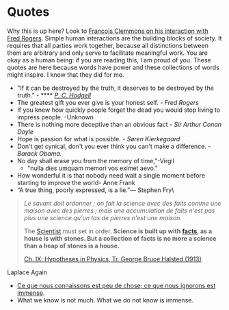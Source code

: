 # Quotes

Why this is up here?  Look to [Francois Clemmons on his interaction with Fred Rogers](https://www.youtube.com/watch?v=UD7Z-O7U33c). Simple human interactions are the building blocks of society. It requires that all parties work together, because all distinctions between them are arbitrary and only serve to facilitate meaningful work. You are okay as a human being: if you are reading this, I am proud of you. These quotes are here because words have power and these collections of words might inspire. I know that they did for me. &#x20;

* "If it can be destroyed by the truth, it deserves to be destroyed by the truth." -  **** [_P. C. Hodgell_](https://quoteinvestigator.com/2016/03/13/destroy/#:\~:text=Yudkowsky%20who%20is%20a%20researcher,by%20the%20truth%20should%20be.%E2%80%9D)
* The greatest gift you ever give is your honest self. - _Fred Rogers_
* If you knew how quickly people forget the dead you would stop living to impress people. -Unknown
* There is nothing more deceptive than an obvious fact - _Sir Arthur Conan Doyle_
* Hope is passion for what is possible. - _Søren Kierkegaard_
* Don't get cynical, don't you ever think you can't make a difference. -_Barack Obama._
* No day shall erase you from the memory of time,"-Virgil
  * "nulla dies umquam memori vos eximet aevo."
* How wonderful it is that nobody need wait a single moment before starting to improve the world- Anne Frank
*   “A true thing, poorly expressed, is a lie.”― Stephen Fry\




> _Le savant doit ordonner ; on fait la science avec des faits comme une maison avec des pierres ; mais une accumulation de faits n'est pas plus une science qu'un tas de pierres n'est une maison._
>
> The [Scientist](https://en.wikiquote.org/wiki/Scientist) must set in order. **Science is built up with** [**facts**](https://en.wikiquote.org/wiki/Facts)**, as a house is with stones. But a collection of facts is no more a science than a heap of stones is a house.**
>
> [Ch. IX: Hypotheses in Physics, Tr. George Bruce Halsted (1913)](https://en.wikiquote.org/wiki/Henri\_Poincar%C3%A9)

Laplace Again&#x20;

* [Ce que nous connaissons est peu de chose; ce que nous ignorons est immense](https://todayinsci.com/L/Laplace\_Pierre/LaplacePierre-Quotations.htm).&#x20;
* What we know is not much. What we do not know is immense.



